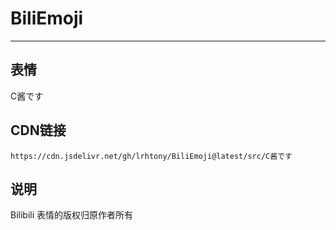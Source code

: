 
# BiliEmoji
---
## 表情
C酱です
## CDN链接
```
https://cdn.jsdelivr.net/gh/lrhtony/BiliEmoji@latest/src/C酱です
```
## 说明
Bilibili 表情的版权归原作者所有
